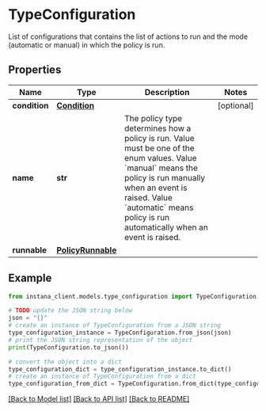# TypeConfiguration

List of configurations that contains the list of actions to run and the mode (automatic or manual) in which the policy is run.

## Properties

Name | Type | Description | Notes
------------ | ------------- | ------------- | -------------
**condition** | [**Condition**](Condition.md) |  | [optional] 
**name** | **str** | The policy type determines how a policy is run. Value must be one of the enum values. Value &#x60;manual&#x60; means the policy is run manually when an event is raised. Value &#x60;automatic&#x60; means policy is run automatically when an event is raised. | 
**runnable** | [**PolicyRunnable**](PolicyRunnable.md) |  | 

## Example

```python
from instana_client.models.type_configuration import TypeConfiguration

# TODO update the JSON string below
json = "{}"
# create an instance of TypeConfiguration from a JSON string
type_configuration_instance = TypeConfiguration.from_json(json)
# print the JSON string representation of the object
print(TypeConfiguration.to_json())

# convert the object into a dict
type_configuration_dict = type_configuration_instance.to_dict()
# create an instance of TypeConfiguration from a dict
type_configuration_from_dict = TypeConfiguration.from_dict(type_configuration_dict)
```
[[Back to Model list]](../README.md#documentation-for-models) [[Back to API list]](../README.md#documentation-for-api-endpoints) [[Back to README]](../README.md)


